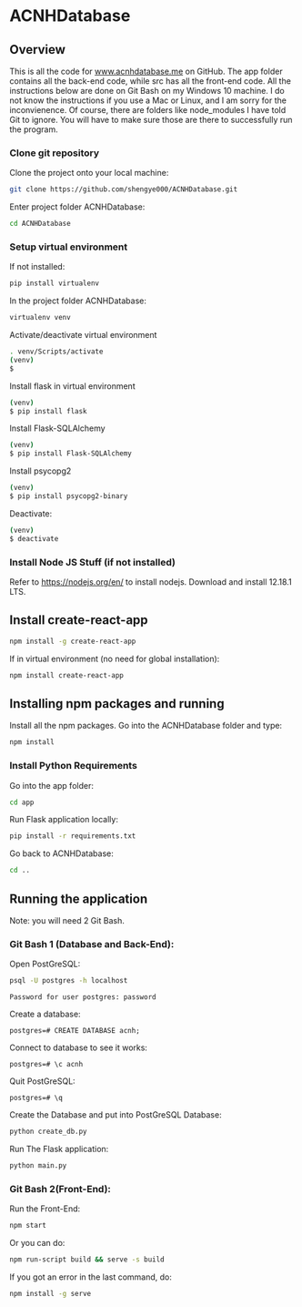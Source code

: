 # ACNHDatabase

## Overview
This is all the code for www.acnhdatabase.me on GitHub. The app folder contains all the back-end code, while src has all the front-end code.
All the instructions below are done on Git Bash on my Windows 10 machine. I do not know the instructions if you use a Mac or Linux, and I am sorry for the inconvienence.
Of course, there are folders like node_modules I have told Git to ignore. You will have to make sure those are there to successfully run the program.


### Clone git repository
Clone the project onto your local machine:

```bash
git clone https://github.com/shengye000/ACNHDatabase.git
```

Enter project folder ACNHDatabase:
```bash
cd ACNHDatabase
```
### Setup virtual environment
If not installed:
```bash
pip install virtualenv
```

In the project folder ACNHDatabase:
```bash
virtualenv venv
```

Activate/deactivate virtual environment
```bash
. venv/Scripts/activate
(venv)
$
```

Install flask in virtual environment
```bash
(venv) 
$ pip install flask 
```

Install Flask-SQLAlchemy
```bash
(venv) 
$ pip install Flask-SQLAlchemy
```

Install psycopg2
```bash
(venv) 
$ pip install psycopg2-binary
```

Deactivate:
```bash
(venv) 
$ deactivate
```

### Install Node JS Stuff (if not installed)
Refer to https://nodejs.org/en/ to install nodejs. Download and install 12.18.1 LTS.

## Install create-react-app
```bash
npm install -g create-react-app
```

If in virtual environment (no need for global installation):
```bash
npm install create-react-app
```

## Installing npm packages and running
Install all the npm packages. Go into the ACNHDatabase folder and type:
```bash
npm install
```

### Install Python Requirements
Go into the app folder:
```bash
cd app
```

Run Flask application locally:
```bash
pip install -r requirements.txt 
```

Go back to ACNHDatabase:
```bash
cd ..
```

## Running the application
Note: you will need 2 Git Bash.

### Git Bash 1 (Database and Back-End):
Open PostGreSQL:
```bash
psql -U postgres -h localhost
```

```
Password for user postgres: password
```

Create a database:
```
postgres=# CREATE DATABASE acnh;
```

Connect to database to see it works:
```
postgres=# \c acnh
```

Quit PostGreSQL:
```
postgres=# \q
```

Create the Database and put into PostGreSQL Database:
```bash
python create_db.py
```

Run The Flask application:
```bash
python main.py
```

### Git Bash 2(Front-End):
Run the Front-End:
```bash
npm start
```

Or you can do:
```bash
npm run-script build && serve -s build
```

If you got an error in the last command, do:
```bash
npm install -g serve
```






